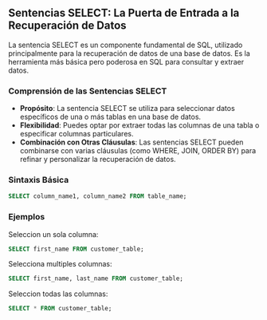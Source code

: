 ## Sentencias SELECT: La Puerta de Entrada a la Recuperación de Datos

La sentencia SELECT es un componente fundamental de SQL, utilizado principalmente para la recuperación de datos de una base de datos. Es la herramienta más básica pero poderosa en SQL para consultar y extraer datos.

### Comprensión de las Sentencias SELECT

- **Propósito**: La sentencia SELECT se utiliza para seleccionar datos específicos de una o más tablas en una base de datos.
- **Flexibilidad**: Puedes optar por extraer todas las columnas de una tabla o especificar columnas particulares.
- **Combinación con Otras Cláusulas**: Las sentencias SELECT pueden combinarse con varias cláusulas (como WHERE, JOIN, ORDER BY) para refinar y personalizar la recuperación de datos.

### Sintaxis Básica

```sql
SELECT column_name1, column_name2 FROM table_name;
```

### Ejemplos
Seleccion un sola columna:
```sql
SELECT first_name FROM customer_table;
```
Selecciona multiples columnas:
```sql
SELECT first_name, last_name FROM customer_table;
```
Seleccion todas las columnas:
```sql
SELECT * FROM customer_table;
```